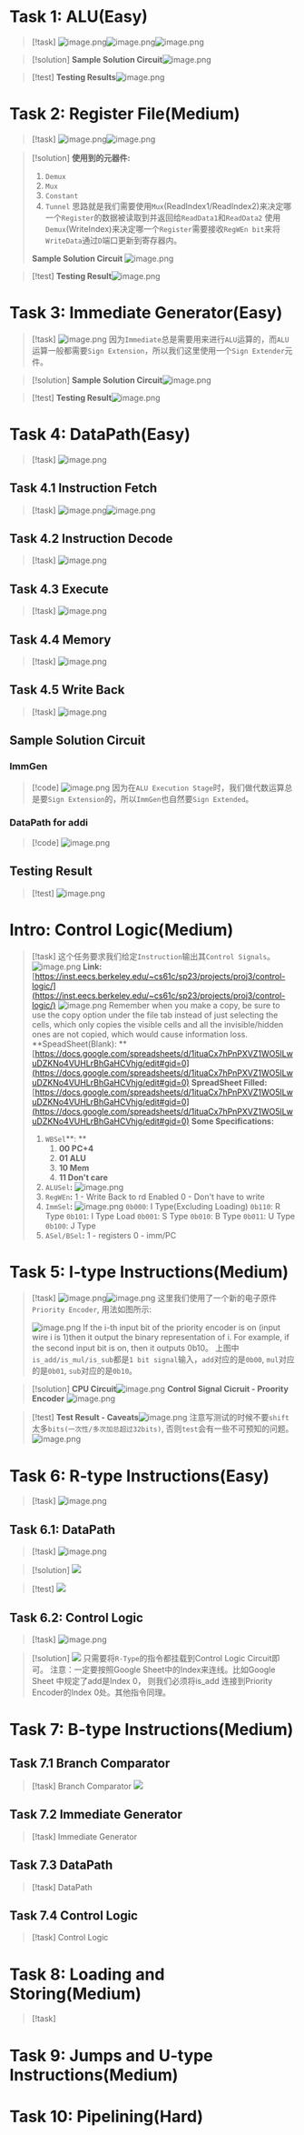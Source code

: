 # Task 1: ALU(Easy)
> [!task]
> ![image.png](./_CPU.assets/20231202_2138566061.png)![image.png](./_CPU.assets/20231202_2138574843.png)![image.png](./_CPU.assets/20231202_2138597149.png)

> [!solution]
> **Sample Solution Circuit**![image.png](./_CPU.assets/20231202_2139004269.png)

> [!test]
> **Testing Results**![image.png](./_CPU.assets/20231202_2139021537.png)


# Task 2: Register File(Medium)
> [!task]
> ![image.png](./_CPU.assets/20231202_2139036413.png)![image.png](./_CPU.assets/20231202_2139056600.png)
> 

> [!solution]
> **使用到的元器件:**
> 1. `Demux`
> 2. `Mux`
> 3. `Constant`
> 4. `Tunnel`
> 思路就是我们需要使用`Mux`(ReadIndex1/ReadIndex2)来决定哪一个`Register`的数据被读取到并返回给`ReadData1`和`ReadData2`
> 使用`Demux`(WriteIndex)来决定哪一个`Register`需要接收`RegWEn bit`来将`WriteData`通过`D`端口更新到寄存器内。
> 
> **Sample Solution Circuit**
> ![image.png](./_CPU.assets/20231202_2139075144.png)

> [!test]
> **Testing Result**![image.png](./_CPU.assets/20231202_2139083209.png)



# Task 3: Immediate Generator(Easy)
> [!task]
> ![image.png](./_CPU.assets/20231202_2139108636.png)
> 因为`Immediate`总是需要用来进行`ALU`运算的，而`ALU`运算一般都需要`Sign Extension`，所以我们这里使用一个`Sign Extender`元件。

> [!solution]
> **Sample Solution Circuit**![image.png](./_CPU.assets/20231202_2139122372.png)

> [!test]
> **Testing Result**![image.png](./_CPU.assets/20231202_2139132327.png)



# Task 4: DataPath(Easy)
> [!task]
> ![image.png](./_CPU.assets/20231202_2139144883.png)


## Task 4.1 Instruction Fetch
> [!task]
> ![image.png](./_CPU.assets/20231202_2139167461.png)![image.png](./_CPU.assets/20231202_2139174836.png)




## Task 4.2 Instruction Decode
> [!task]
> ![image.png](./_CPU.assets/20231202_2139181465.png)



## Task 4.3 Execute
> [!task]
> ![image.png](./_CPU.assets/20231202_2139206534.png)



## Task 4.4 Memory
> [!task]
> ![image.png](./_CPU.assets/20231202_2139214711.png)




## Task 4.5 Write Back
> [!task]
> ![image.png](./_CPU.assets/20231202_2139236783.png)


## Sample Solution Circuit
### ImmGen
> [!code]
> ![image.png](./_CPU.assets/20231202_2139244808.png)
> 因为在`ALU Execution Stage`时，我们做代数运算总是要`Sign Extension`的，所以`ImmGen`也自然要`Sign Extended`。



### DataPath for addi
> [!code]
> ![image.png](./_CPU.assets/20231202_2139269682.png)



## Testing Result
> [!test]
> ![image.png](./_CPU.assets/20231202_2139285304.png)


# Intro: Control Logic(Medium)
> [!task]
> 这个任务要求我们给定`Instruction`输出其`Control Signals`。
> ![image.png](./_CPU.assets/20231202_2139298598.png)
> **Link:** [https://inst.eecs.berkeley.edu/~cs61c/sp23/projects/proj3/control-logic/](https://inst.eecs.berkeley.edu/~cs61c/sp23/projects/proj3/control-logic/)
> ![image.png](./_CPU.assets/20231202_2139318359.png)
> Remember when you make a copy, be sure to use the copy option under the file tab instead of just selecting the cells, which only copies the visible cells and all the invisible/hidden ones are not copied, which would cause information loss.
> **SpeadSheet(Blank): **[https://docs.google.com/spreadsheets/d/1ituaCx7hPnPXVZ1WO5lLwuDZKNo4VUHLrBhGaHCVhjg/edit#gid=0](https://docs.google.com/spreadsheets/d/1ituaCx7hPnPXVZ1WO5lLwuDZKNo4VUHLrBhGaHCVhjg/edit#gid=0)
> **SpreadSheet Filled:**  
> [https://docs.google.com/spreadsheets/d/1ituaCx7hPnPXVZ1WO5lLwuDZKNo4VUHLrBhGaHCVhjg/edit#gid=0](https://docs.google.com/spreadsheets/d/1ituaCx7hPnPXVZ1WO5lLwuDZKNo4VUHLrBhGaHCVhjg/edit#gid=0)
> **Some Specifications:**
> 1. `WBSel`**: **
>    1. **00 PC+4**
>    2. **01 ALU**
>    3. **10 Mem**
>    4. **11 Don't care**
> 2. `ALUSel`**:**
> ![image.png](./_CPU.assets/20231202_2139329135.png)
> 3. `RegWEn`**:**
>    1 - Write Back to rd Enabled
>    0 - Don't have to write
> 4. `ImmSel`**:**
> ![image.png](./_CPU.assets/20231202_2139346841.png)
> `0b000`: I Type(Excluding Loading)
> `0b110`: R Type
> `0b101`: I Type Load
> `0b001`: S Type
> `0b010`: B Type
> `0b011`: U Type
> `0b100`: J Type
> 5. `ASel/BSel`**:**
>    1 - registers
>    0 - imm/PC



# Task 5: I-type Instructions(Medium)
> [!task]
> ![image.png](./_CPU.assets/20231202_2139358618.png)![image.png](./_CPU.assets/20231202_2139378822.png)
> 这里我们使用了一个新的电子原件`Priority Encoder`, 用法如图所示:
> 
> ![image.png](./_CPU.assets/20231202_2139389639.png)
> If the i-th input bit of the priority encoder is on (input wire i is 1)then it output the binary representation of i. For example, if the second input bit is on, then it outputs 0b10。
> 上图中`is_add/is_mul/is_sub`都是`1 bit signal`输入，`add`对应的是`0b00`, `mul`对应的是`0b01`, `sub`对应的是`0b10`。

> [!solution]
> **CPU Circuit**![image.png](./_CPU.assets/20231202_2139393561.png)
 **Control Signal Cicruit - Proority Encoder**
 ![image.png](./_CPU.assets/20231202_2139419222.png)

> [!test]
> **Test Result - Caveats**![image.png](./_CPU.assets/20231202_2139433899.png)
注意写测试的时候不要`shift`太多`bits(一次性/多次加总超过32bits)`, 否则`test`会有一些不可预知的问题。
![image.png](./_CPU.assets/20231202_2139449506.png)


# Task 6: R-type Instructions(Easy)
> [!task]
> ![image.png](./_CPU.assets/20231202_2139466557.png)



## Task 6.1: DataPath
> [!task]
> ![image.png](./_CPU.assets/20231202_2139477597.png)

> [!solution]
> ![](_CPU.assets/image-20231204160002263.png)

> [!test]
> ![](_CPU.assets/image-20231204160021186.png)



## Task 6.2: Control Logic
> [!task]
> ![image.png](./_CPU.assets/20231202_2139489113.png)


> [!solution]
> ![](_CPU.assets/image-20231204153646558.png)
> 只需要将`R-Type`的指令都挂载到Control Logic Circuit即可。
> 注意：一定要按照Google Sheet中的Index来连线。比如Google Sheet 中规定了add是Index 0， 则我们必须将is_add 连接到Priority Encoder的Index 0处。其他指令同理。


# Task 7: B-type Instructions(Medium)
## Task 7.1 Branch Comparator
> [!task]  Branch Comparator
> ![](_CPU.assets/image-20231204160550770.png)




## Task 7.2 Immediate Generator
> [!task] Immediate Generator
> 


## Task 7.3 DataPath
> [!task] DataPath


## Task 7.4 Control Logic
> [!task] Control Logic



# Task 8: Loading and Storing(Medium)
> [!task] 
> 



# Task 9: Jumps and U-type Instructions(Medium)
> 




# Task 10: Pipelining(Hard)
> 




